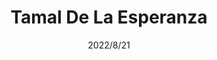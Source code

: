 ---
title: "Tamal De La Esperanza"
date: 2022/8/21
tags:

cover_image: 20220821_115614-original.webp
cover_image_small: 20220821_115614-500px.webp
Description: Tamal De La Esperanza
---